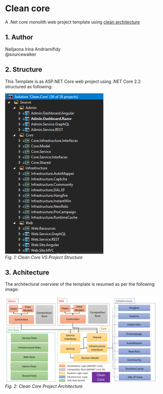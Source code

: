 # Clean core
A .Net core monolith web project template using [clean architecture](https://blog.cleancoder.com/uncle-bob/2012/08/13/the-clean-architecture.html)

## 1. Author

Nalijaona Irina Andriamifidy  
@sourcewalker

## 2. Structure

This Template is as ASP.NET Core web project using .NET Core 2.2 structured as following:  

!["Clean Core Structure"](Assets/Clean.Core.Structure.PNG)  
*Fig. 1: Clean Core VS Project Structure*

## 3. Achitecture

The architectural overview of the template is resumed as per the following image:

!["Clean Core Architecture"](Assets/Clean.Core.Architecture.png)  
*Fig. 2: Clean Core Project Architecture*
